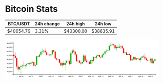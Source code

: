 # Bitcoin Stats

BTC/USDT|24h change|24h high|24h low|
|---|---|---|---|
|$40054.79|3.31%|$40300.00|$38635.91|

<img src="./chart.svg">
